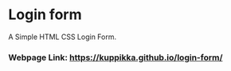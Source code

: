 # Login form
A Simple HTML CSS Login Form.

### Webpage Link: https://kuppikka.github.io/login-form/


